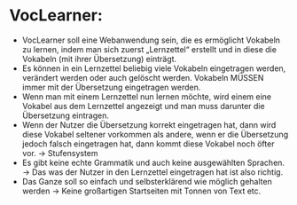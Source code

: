 # VocLearner:
- VocLearner soll eine Webanwendung sein, die es ermöglicht Vokabeln zu lernen, indem man sich zuerst „Lernzettel“ 
erstellt und in diese die Vokabeln (mit ihrer Übersetzung) einträgt.
- Es können in ein Lernzettel beliebig viele Vokabeln eingetragen werden, verändert werden oder auch gelöscht werden.
Vokabeln MÜSSEN immer mit der Übersetzung eingetragen werden. 
- Wenn man mit einem Lernzettel nun lernen möchte, wird einem eine Vokabel aus dem Lernzettel angezeigt 
und man muss darunter die Übersetzung eintragen.
- Wenn der Nutzer die Übersetzung korrekt eingetragen hat, dann wird diese Vokabel seltener vorkommen als andere, 
wenn er die Übersetzung jedoch falsch eingetragen hat, dann kommt diese Vokabel noch öfter vor. -> Stufensystem 
- Es gibt keine echte Grammatik und auch keine ausgewählten Sprachen. -> Das was der Nutzer in den Lernzettel 
eingetragen hat ist also richtig.
- Das Ganze soll so einfach und selbsterklärend wie möglich gehalten werden -> Keine großartigen Startseiten mit 
Tonnen von Text etc.